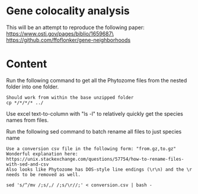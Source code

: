 # Gene colocality analysis

This will be an attempt to reproduce the following paper:\
https://www.osti.gov/pages/biblio/1659687\
https://github.com/ffoflonker/gene-neighborhoods

# Content

Run the following command to get all the Phytozome files from the nested folder into one folder.
```
Should work from within the base unzipped folder
cp */*/*/* ../
```

Use excel text-to-column with "ls -l" to relatively quickly get the species names from files.

Run the following sed command to batch rename all files to just species name
```
Use a conversion csv file in the following form: "from.gz,to.gz" 
Wonderful explanation here: https://unix.stackexchange.com/questions/57754/how-to-rename-files-with-sed-and-csv
Also looks like Phytozome has DOS-style line endings (\r\n) and the \r needs to be removed as well.

sed 's/^/mv /;s/,/ /;s/\r//;' < conversion.csv | bash - 
```